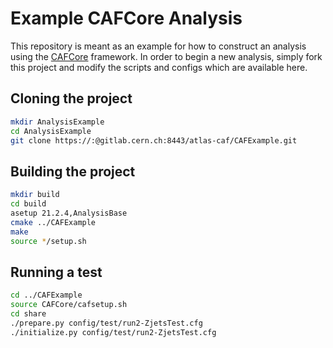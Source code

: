 Example CAFCore Analysis
=========================

This repository is meant as an example for how to construct an analysis using the [CAFCore](https://gitlab.cern.ch/atlas-caf/CAFCore) framework. In order to begin a new analysis, simply fork this project and modify the scripts and configs which are available here.

Cloning the project
--------------------

```bash
mkdir AnalysisExample
cd AnalysisExample
git clone https://:@gitlab.cern.ch:8443/atlas-caf/CAFExample.git
```

Building the project
---------------------

```bash
mkdir build
cd build
asetup 21.2.4,AnalysisBase
cmake ../CAFExample
make
source */setup.sh
```

Running a test
--------------

```bash
cd ../CAFExample
source CAFCore/cafsetup.sh
cd share
./prepare.py config/test/run2-ZjetsTest.cfg
./initialize.py config/test/run2-ZjetsTest.cfg